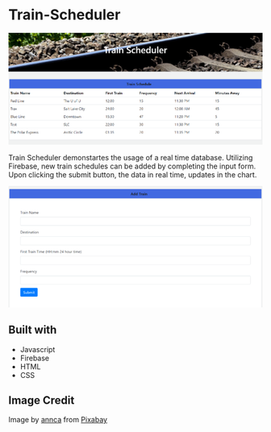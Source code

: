 # Train-Scheduler

![home page screenshot](./assets/images/train.png)

Train Scheduler demonstartes the usage of a real time database.  Utilizing Firebase, new train schedules can be added by completing the input form.  Upon clicking the submit button, the data in real time, updates in the chart.

![home page screenshot](./assets/images/add.png)

## Built with 

* Javascript
* Firebase
* HTML
* CSS

## Image Credit

Image by <a href="https://pixabay.com/users/annca-1564471/?utm_source=link-attribution&amp;utm_medium=referral&amp;utm_campaign=image&amp;utm_content=2476467">annca</a> from <a href="https://pixabay.com/?utm_source=link-attribution&amp;utm_medium=referral&amp;utm_campaign=image&amp;utm_content=2476467">Pixabay</a>
